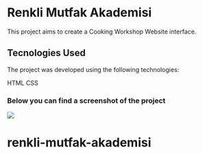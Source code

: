 <h1> Renkli Mutfak Akademisi</h1>

This project aims to create a Cooking Workshop Website interface.

<h2>Tecnologies Used</h2>

The project was developed using the following technologies:

HTML
CSS

<h3>Below you can find a screenshot of the project</h3>

![](ekran.gif)


# renkli-mutfak-akademisi
